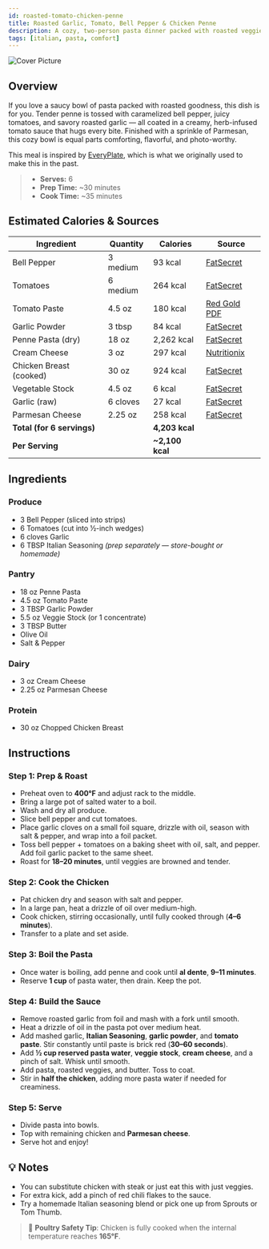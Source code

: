 ```yaml
---
id: roasted-tomato-chicken-penne
title: Roasted Garlic, Tomato, Bell Pepper & Chicken Penne
description: A cozy, two-person pasta dinner packed with roasted veggies, tender chicken, and a garlic-herb cream sauce.
tags: [italian, pasta, comfort]
---
```


![Cover Picture](/img/italian_eats/roasted_garlic_penne/cover.png)

## Overview

If you love a saucy bowl of pasta packed with roasted goodness, this dish is for you. Tender penne is tossed with caramelized bell pepper, juicy tomatoes, and savory roasted garlic — all coated in a creamy, herb-infused tomato sauce that hugs every bite. Finished with a sprinkle of Parmesan, this cozy bowl is equal parts comforting, flavorful, and photo-worthy.

This meal is inspired by [EveryPlate], which is what we originally used to make this in the past.

> - **Serves:** 6
> - **Prep Time:** ~30 minutes
> - **Cook Time:** ~35 minutes

## Estimated Calories & Sources

| **Ingredient**             | **Quantity** | **Calories**    | **Source**                                                                                                                                                |
| -------------------------- | ------------ | --------------- | --------------------------------------------------------------------------------------------------------------------------------------------------------- |
| Bell Pepper                | 3 medium     | 93 kcal         | [FatSecret](https://www.fatsecret.com/calories-nutrition/generic/bell-peppers?portionamount=1.000&portionid=321550)                                       |
| Tomatoes                   | 6 medium     | 264 kcal        | [FatSecret](https://www.fatsecret.com/calories-nutrition/usda/red-tomatoes?portionamount=2.000&portionid=34621)                                           |
| Tomato Paste               | 4.5 oz       | 180 kcal        | [Red Gold PDF](https://www.redgoldfoodservice.com/docs/librariesprovider2/default-document-library/tomato-paste-1-5-oz-packet-ua2z.pdf?sfvrsn=268b640e_0) |
| Garlic Powder              | 3 tbsp       | 84 kcal         | [FatSecret](https://www.fatsecret.com/calories-nutrition/usda/garlic-powder?portionamount=1.000&portionid=29594)                                          |
| Penne Pasta (dry)          | 18 oz        | 2,262 kcal      | [FatSecret](https://www.fatsecret.com/calories-nutrition/generic/penne-cooked?portionamount=6.000&portionid=320987)                                       |
| Cream Cheese               | 3 oz         | 297 kcal        | [Nutritionix](https://www.nutritionix.com/food/cream-cheese/1-oz)                                                                                         |
| Chicken Breast (cooked)    | 30 oz        | 924 kcal        | [FatSecret](https://www.fatsecret.com/calories-nutrition/generic/chicken-breast-skinless?portionamount=10.000&portionid=4751536)                          |
| Vegetable Stock            | 4.5 oz       | 6 kcal          | [FatSecret](https://www.fatsecret.com/calories-nutrition/generic/vegetable-broth-bouillon?frc=True&portionamount=1.500&portionid=25566)                   |
| Garlic (raw)               | 6 cloves     | 27 kcal         | [FatSecret](https://www.fatsecret.com/calories-nutrition/usda/garlic?portionamount=2.000&portionid=34170)                                                 |
| Parmesan Cheese            | 2.25 oz      | 258 kcal        | [FatSecret](https://www.fatsecret.com/calories-nutrition/usda/parmesan-cheese-%28grated%29?portionamount=0.700&portionid=29214)                           |
| **Total (for 6 servings)** |              | **4,203 kcal**  |                                                                                                                                                           |
| **Per Serving**            |              | **~2,100 kcal** |                                                                                                                                                           |

## Ingredients

### Produce

- 3 Bell Pepper (sliced into strips)
- 6 Tomatoes (cut into ½-inch wedges)
- 6 cloves Garlic
- 6 TBSP Italian Seasoning _(prep separately — store-bought or homemade)_

### Pantry

- 18 oz Penne Pasta
- 4.5 oz Tomato Paste
- 3 TBSP Garlic Powder
- 5.5 oz Veggie Stock (or 1 concentrate)
- 3 TBSP Butter
- Olive Oil
- Salt & Pepper

### Dairy

- 3 oz Cream Cheese
- 2.25 oz Parmesan Cheese

### Protein

- 30 oz Chopped Chicken Breast

## Instructions

### Step 1: Prep & Roast

- Preheat oven to **400°F** and adjust rack to the middle.
- Bring a large pot of salted water to a boil.
- Wash and dry all produce.
- Slice bell pepper and cut tomatoes.
- Place garlic cloves on a small foil square, drizzle with oil, season with salt & pepper, and wrap into a foil packet.
- Toss bell pepper + tomatoes on a baking sheet with oil, salt, and pepper. Add foil garlic packet to the same sheet.
- Roast for **18–20 minutes**, until veggies are browned and tender.

### Step 2: Cook the Chicken

- Pat chicken dry and season with salt and pepper.
- In a large pan, heat a drizzle of oil over medium-high.
- Cook chicken, stirring occasionally, until fully cooked through (**4–6 minutes**).
- Transfer to a plate and set aside.

### Step 3: Boil the Pasta

- Once water is boiling, add penne and cook until **al dente**, **9–11 minutes**.
- Reserve **1 cup** of pasta water, then drain. Keep the pot.

### Step 4: Build the Sauce

- Remove roasted garlic from foil and mash with a fork until smooth.
- Heat a drizzle of oil in the pasta pot over medium heat.
- Add mashed garlic, **Italian Seasoning**, **garlic powder**, and **tomato paste**. Stir constantly until paste is brick red (**30–60 seconds**).
- Add **½ cup reserved pasta water**, **veggie stock**, **cream cheese**, and a pinch of salt. Whisk until smooth.
- Add pasta, roasted veggies, and butter. Toss to coat.
- Stir in **half the chicken**, adding more pasta water if needed for creaminess.

### Step 5: Serve

- Divide pasta into bowls.
- Top with remaining chicken and **Parmesan cheese**.
- Serve hot and enjoy!

## 💡 Notes

- You can substitute chicken with steak or just eat this with just veggies.
- For extra kick, add a pinch of red chili flakes to the sauce.
- Try a homemade Italian seasoning blend or pick one up from Sprouts or Tom Thumb.

> 🧪 **Poultry Safety Tip**: Chicken is fully cooked when the internal temperature reaches **165°F**.

<!-- Links -->

[EveryPlate]: https://www.everyplate.com/recipes/roasted-garlic-tomato-and-chicken-penne-67e0cc9e7594446a7cdcb9ca
